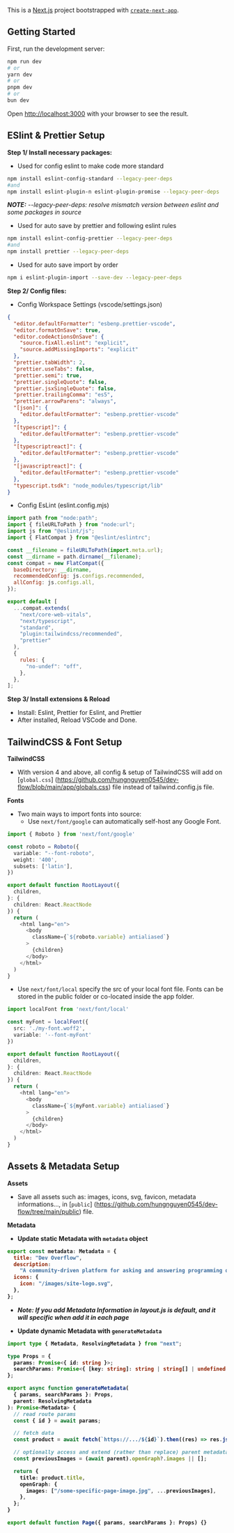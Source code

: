 This is a [Next.js](https://nextjs.org) project bootstrapped with [`create-next-app`](https://nextjs.org/docs/app/api-reference/cli/create-next-app).

## Getting Started

First, run the development server:

```bash
npm run dev
# or
yarn dev
# or
pnpm dev
# or
bun dev
```

Open [http://localhost:3000](http://localhost:3000) with your browser to see the result.

## ESlint & Prettier Setup

<b>Step 1/ Install necessary packages:</b>

- Used for config eslint to make code more standard

```bash
npm install eslint-config-standard --legacy-peer-deps
#and
npm install eslint-plugin-n eslint-plugin-promise --legacy-peer-deps
```

<i> <b>NOTE:</b> --legacy-peer-deps: resolve mismatch version between eslint and some packages in source</i>

- Used for auto save by prettier and following eslint rules

```bash
npm install eslint-config-prettier --legacy-peer-deps
#and
npm install prettier --legacy-peer-deps
```

- Used for auto save import by order

```bash
npm i eslint-plugin-import --save-dev --legacy-peer-deps
```

<b>Step 2/ Config files: </b>

- Config Workspace Settings (vscode/settings.json)

```json
{
  "editor.defaultFormatter": "esbenp.prettier-vscode",
  "editor.formatOnSave": true,
  "editor.codeActionsOnSave": {
    "source.fixAll.eslint": "explicit",
    "source.addMissingImports": "explicit"
  },
  "prettier.tabWidth": 2,
  "prettier.useTabs": false,
  "prettier.semi": true,
  "prettier.singleQuote": false,
  "prettier.jsxSingleQuote": false,
  "prettier.trailingComma": "es5",
  "prettier.arrowParens": "always",
  "[json]": {
    "editor.defaultFormatter": "esbenp.prettier-vscode"
  },
  "[typescript]": {
    "editor.defaultFormatter": "esbenp.prettier-vscode"
  },
  "[typescriptreact]": {
    "editor.defaultFormatter": "esbenp.prettier-vscode"
  },
  "[javascriptreact]": {
    "editor.defaultFormatter": "esbenp.prettier-vscode"
  },
  "typescript.tsdk": "node_modules/typescript/lib"
}
```

- Config EsLint (eslint.config.mjs)

```js
import path from "node:path";
import { fileURLToPath } from "node:url";
import js from "@eslint/js";
import { FlatCompat } from "@eslint/eslintrc";

const __filename = fileURLToPath(import.meta.url);
const __dirname = path.dirname(__filename);
const compat = new FlatCompat({
  baseDirectory: __dirname,
  recommendedConfig: js.configs.recommended,
  allConfig: js.configs.all,
});

export default [
  ...compat.extends(
    "next/core-web-vitals",
    "next/typescript",
    "standard",
    "plugin:tailwindcss/recommended",
    "prettier"
  ),
  {
    rules: {
      "no-undef": "off",
    },
  },
];
```

<b>Step 3/ Install extensions & Reload</b>

- Install: Eslint, Prettier for Eslint, and Prettier
- After installed, Reload VSCode and Done.

## TailwindCSS & Font Setup

<b>TailwindCSS</b>

- With version 4 and above, all config & setup of TailwindCSS will add on [`global.css`] (https://github.com/hungnguyen0545/dev-flow/blob/main/app/globals.css) file instead of tailwind.config.js file.

<b>Fonts</b>

- Two main ways to import fonts into source:
  - Use `next/font/google` can automatically self-host any Google Font.

```ts
import { Roboto } from 'next/font/google'

const roboto = Roboto({
  variable: "--font-roboto",
  weight: '400',
  subsets: ['latin'],
})

export default function RootLayout({
  children,
}: {
  children: React.ReactNode
}) {
  return (
    <html lang="en">
      <body
        className={`${roboto.variable} antialiased`}
      >
        {children}
      </body>
    </html>
  )
}
```

- Use `next/font/local` specify the src of your local font file. Fonts can be stored in the public folder or co-located inside the app folder.

```ts
import localFont from 'next/font/local'

const myFont = localFont({
  src: './my-font.woff2',
  variable: '--font-myFont'
})

export default function RootLayout({
  children,
}: {
  children: React.ReactNode
}) {
  return (
    <html lang="en">
      <body
        className={`${myFont.variable} antialiased`}
      >
        {children}
      </body>
    </html>
  )
}
```

## Assets & Metadata Setup

<b>Assets</b>

- Save all assets such as: images, icons, svg, favicon, metadata informations..., in [`public`] (https://github.com/hungnguyen0545/dev-flow/tree/main/public) file.

<b>Metadata<b>

- Update static Metadata with `metadata` object

```js
export const metadata: Metadata = {
  title: "Dev Overflow",
  description:
    "A community-driven platform for asking and answering programming questions. Get help, share knowledge, and collaborate with developers from around the world. Explore topics in web development, mobile app development, algorithms, data structures, and more.",
  icons: {
    icon: "/images/site-logo.svg",
  },
};
```

- <i><b>Note:</b> If you add Metadata Information in layout.js is default, and it will specific when add it in each page</i>

- Update dynamic Metadata with `generateMetadata`

```ts
import type { Metadata, ResolvingMetadata } from "next";

type Props = {
  params: Promise<{ id: string }>;
  searchParams: Promise<{ [key: string]: string | string[] | undefined }>;
};

export async function generateMetadata(
  { params, searchParams }: Props,
  parent: ResolvingMetadata
): Promise<Metadata> {
  // read route params
  const { id } = await params;

  // fetch data
  const product = await fetch(`https://.../${id}`).then((res) => res.json());

  // optionally access and extend (rather than replace) parent metadata
  const previousImages = (await parent).openGraph?.images || [];

  return {
    title: product.title,
    openGraph: {
      images: ["/some-specific-page-image.jpg", ...previousImages],
    },
  };
}

export default function Page({ params, searchParams }: Props) {}
```
